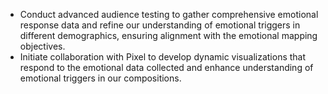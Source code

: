 - Conduct advanced audience testing to gather comprehensive emotional response data and refine our understanding of emotional triggers in different demographics, ensuring alignment with the emotional mapping objectives.
- Initiate collaboration with Pixel to develop dynamic visualizations that respond to the emotional data collected and enhance understanding of emotional triggers in our compositions.